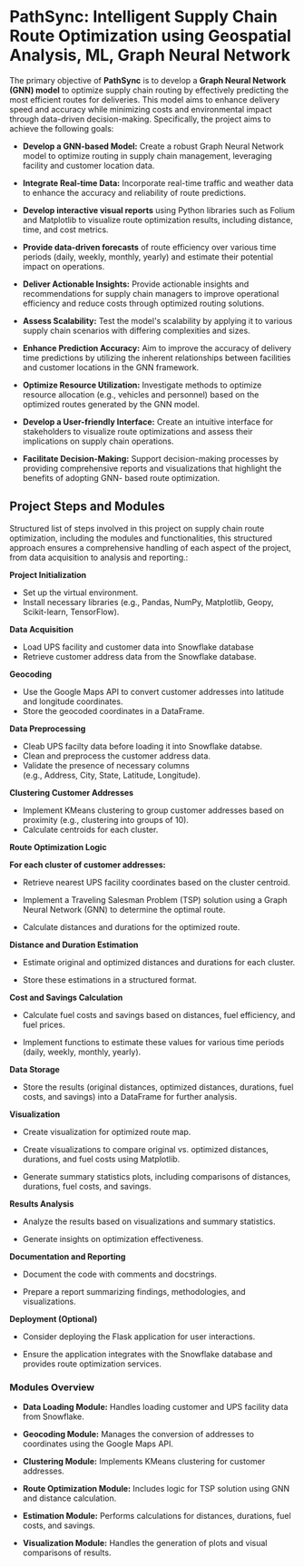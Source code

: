 
# PathSync: Intelligent Supply Chain Route Optimization using Geospatial Analysis, ML, Graph Neural Network 

The primary objective of **PathSync** is to develop a **Graph Neural Network (GNN) model** to optimize supply chain routing by effectively predicting the most efficient routes for deliveries. This model aims to enhance delivery speed and accuracy while minimizing costs and environmental impact through data-driven decision-making. Specifically, the project aims to achieve the following goals: 

* **Develop a GNN-based Model:** Create a robust Graph Neural Network model to optimize routing in supply chain management, leveraging facility and customer location data. 

* **Integrate Real-time Data:** Incorporate real-time traffic and weather data to enhance the accuracy and reliability of route predictions. 

* **Develop interactive visual reports** using Python libraries such as Folium and Matplotlib to visualize route optimization results, including distance, time, and cost metrics. 

* **Provide data-driven forecasts** of route efficiency over various time periods (daily, weekly, monthly, yearly) and estimate their potential impact on operations.

* **Deliver Actionable Insights:** Provide actionable insights and recommendations for supply chain managers to improve operational efficiency and reduce costs through optimized routing solutions. 

* **Assess Scalability:** Test the model's scalability by applying it to various supply chain scenarios with differing complexities and sizes. 

* **Enhance Prediction Accuracy:** Aim to improve the accuracy of delivery time predictions by utilizing the inherent relationships between facilities and customer locations in the GNN framework. 

* **Optimize Resource Utilization:** Investigate methods to optimize resource allocation (e.g., vehicles and personnel) based on the optimized routes generated by the GNN model. 

* **Develop a User-friendly Interface:** Create an intuitive interface for stakeholders to visualize route optimizations and assess their implications on supply chain operations. 

* **Facilitate Decision-Making:** Support decision-making processes by providing comprehensive reports and visualizations that highlight the benefits of adopting GNN- based route optimization. 



## **Project Steps and Modules**

Structured list of steps involved in this project on supply chain route optimization, including the modules and functionalities, this structured approach ensures a comprehensive handling of each aspect of the project, from data acquisition to analysis and reporting.:

**Project Initialization**
* Set up the virtual environment.
* Install necessary libraries (e.g., Pandas, NumPy, Matplotlib, Geopy, Scikit-learn, TensorFlow).

**Data Acquisition**
* Load UPS facility and customer data into Snowflake database
* Retrieve customer address data from the Snowflake database.

**Geocoding**
* Use the Google Maps API to convert customer addresses into latitude and longitude coordinates.
* Store the geocoded coordinates in a DataFrame.

**Data Preprocessing**
* Cleab UPS facilty data before loading it into Snowflake databse.
* Clean and preprocess the customer address data.
* Validate the presence of necessary columns (e.g., Address, City, State, Latitude, Longitude).

**Clustering Customer Addresses**
* Implement KMeans clustering to group customer addresses based on proximity (e.g., clustering into groups of 10).
* Calculate centroids for each cluster.

**Route Optimization Logic**

  **For each cluster of customer addresses:**

* Retrieve nearest UPS facility coordinates based on the cluster centroid.

* Implement a Traveling Salesman Problem (TSP) solution using a Graph Neural Network (GNN) to determine the optimal route.

* Calculate distances and durations for the optimized route.

**Distance and Duration Estimation**

* Estimate original and optimized distances and durations for each cluster.

* Store these estimations in a structured format.

**Cost and Savings Calculation**

* Calculate fuel costs and savings based on distances, fuel efficiency, and fuel prices.

* Implement functions to estimate these values for various time periods (daily, weekly, monthly, yearly).

**Data Storage**

* Store the results (original distances, optimized distances, durations, fuel costs, and savings) into a DataFrame for further analysis.

**Visualization**

* Create visualization for optimized route map.

* Create visualizations to compare original vs. optimized distances, durations, and fuel costs using Matplotlib.

* Generate summary statistics plots, including comparisons of distances, durations, fuel costs, and savings.

**Results Analysis**

* Analyze the results based on visualizations and summary statistics.

* Generate insights on optimization effectiveness.

**Documentation and Reporting**

* Document the code with comments and docstrings.

* Prepare a report summarizing findings, methodologies, and visualizations.

**Deployment (Optional)**

* Consider deploying the Flask application for user interactions.

* Ensure the application integrates with the Snowflake database and provides route optimization services.

### **Modules Overview**

* **Data Loading Module:** Handles loading customer and UPS facility data from Snowflake.

* **Geocoding Module:** Manages the conversion of addresses to coordinates using the Google Maps API.

* **Clustering Module:** Implements KMeans clustering for customer addresses.

* **Route Optimization Module:** Includes logic for TSP solution using GNN and distance calculation.

* **Estimation Module:** Performs calculations for distances, durations, fuel costs, and savings.

* **Visualization Module:** Handles the generation of plots and visual comparisons of results.





